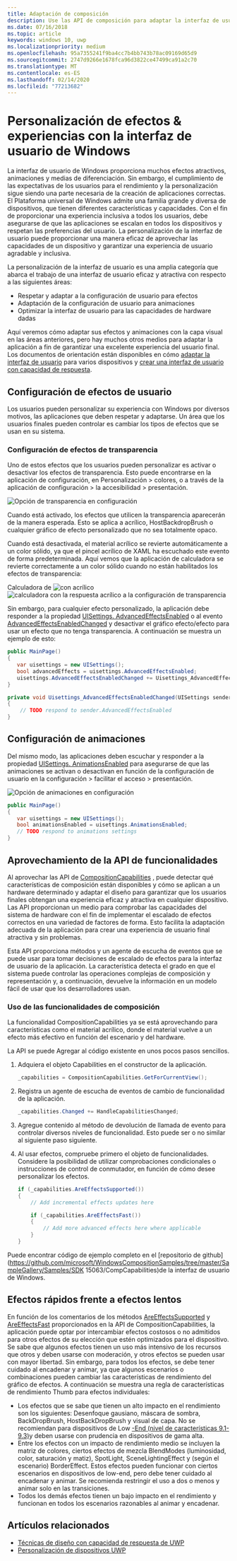 ```yaml
---
title: Adaptación de composición
description: Use las API de composición para adaptar la interfaz de usuario, optimizar el rendimiento y adaptarse a la configuración del usuario y a las características del dispositivo.
ms.date: 07/16/2018
ms.topic: article
keywords: windows 10, uwp
ms.localizationpriority: medium
ms.openlocfilehash: 95a7355241f9ba4cc7b4bb743b78ac09169d65d9
ms.sourcegitcommit: 2747d9266e1678fca96d3822ce47499ca91a2c70
ms.translationtype: MT
ms.contentlocale: es-ES
ms.lasthandoff: 02/14/2020
ms.locfileid: "77213682"
---
```

# <a name="tailoring-effects--experiences-using-windows-ui"></a>Personalización de efectos & experiencias con la interfaz de usuario de Windows

La interfaz de usuario de Windows proporciona muchos efectos atractivos, animaciones y medias de diferenciación. Sin embargo, el cumplimiento de las expectativas de los usuarios para el rendimiento y la personalización sigue siendo una parte necesaria de la creación de aplicaciones correctas. El Plataforma universal de Windows admite una familia grande y diversa de dispositivos, que tienen diferentes características y capacidades. Con el fin de proporcionar una experiencia inclusiva a todos los usuarios, debe asegurarse de que las aplicaciones se escalan en todos los dispositivos y respetan las preferencias del usuario. La personalización de la interfaz de usuario puede proporcionar una manera eficaz de aprovechar las capacidades de un dispositivo y garantizar una experiencia de usuario agradable y inclusiva.

La personalización de la interfaz de usuario es una amplia categoría que abarca el trabajo de una interfaz de usuario eficaz y atractiva con respecto a las siguientes áreas:

- Respetar y adaptar a la configuración de usuario para efectos
- Adaptación de la configuración de usuario para animaciones
- Optimizar la interfaz de usuario para las capacidades de hardware dadas

Aquí veremos cómo adaptar sus efectos y animaciones con la capa visual en las áreas anteriores, pero hay muchos otros medios para adaptar la aplicación a fin de garantizar una excelente experiencia del usuario final. Los documentos de orientación están disponibles en cómo [adaptar la interfaz de usuario](/windows/uwp/design/layout/screen-sizes-and-breakpoints-for-responsive-design) para varios dispositivos y [crear una interfaz de usuario con capacidad de respuesta](/windows/uwp/design/layout/responsive-design).

## <a name="user-effects-settings"></a>Configuración de efectos de usuario

Los usuarios pueden personalizar su experiencia con Windows por diversos motivos, las aplicaciones que deben respetar y adaptarse. Un área que los usuarios finales pueden controlar es cambiar los tipos de efectos que se usan en su sistema.

### <a name="transparency-effects-settings"></a>Configuración de efectos de transparencia

Uno de estos efectos que los usuarios pueden personalizar es activar o desactivar los efectos de transparencia. Esto puede encontrarse en la aplicación de configuración, en Personalización > colores, o a través de la aplicación de configuración > la accesibilidad > presentación.

![Opción de transparencia en configuración](images/tailoring-transparency-setting.png)

Cuando está activado, los efectos que utilicen la transparencia aparecerán de la manera esperada. Esto se aplica a acrílico, HostBackdropBrush o cualquier gráfico de efecto personalizado que no sea totalmente opaco.

Cuando está desactivada, el material acrílico se revierte automáticamente a un color sólido, ya que el pincel acrílico de XAML ha escuchado este evento de forma predeterminada. Aquí vemos que la aplicación de calculadora se revierte correctamente a un color sólido cuando no están habilitados los efectos de transparencia:

Calculadora de ![con acrílico](images/tailoring-acrylic.png)
![calculadora con la respuesta acrílico a la configuración de transparencia](images/tailoring-acrylic-fallback.png)

Sin embargo, para cualquier efecto personalizado, la aplicación debe responder a la propiedad [UISettings. AdvancedEffectsEnabled](https://docs.microsoft.com/uwp/api/windows.ui.viewmanagement.uisettings.advancedeffectsenabled) o al evento [AdvancedEffectsEnabledChanged](https://docs.microsoft.com/uwp/api/windows.ui.viewmanagement.uisettings.advancedeffectsenabledchanged) y desactivar el gráfico efecto/efecto para usar un efecto que no tenga transparencia. A continuación se muestra un ejemplo de esto:

```cs
public MainPage()
{
   var uisettings = new UISettings();
   bool advancedEffects = uisettings.AdvancedEffectsEnabled;
   uisettings.AdvancedEffectsEnabledChanged += Uisettings_AdvancedEffectsEnabledChanged;
}

private void Uisettings_AdvancedEffectsEnabledChanged(UISettings sender, object args)
{
    // TODO respond to sender.AdvancedEffectsEnabled
}
```

## <a name="animations-settings"></a>Configuración de animaciones

Del mismo modo, las aplicaciones deben escuchar y responder a la propiedad [UISettings. AnimationsEnabled](https://docs.microsoft.com/uwp/api/windows.ui.viewmanagement.uisettings.animationsenabled) para asegurarse de que las animaciones se activan o desactivan en función de la configuración de usuario en la configuración > facilitar el acceso > presentación.

![Opción de animaciones en configuración](images/tailoring-animations-setting.png)

```cs
public MainPage()
{
   var uisettings = new UISettings();
   bool animationsEnabled = uisettings.AnimationsEnabled;
   // TODO respond to animations settings
}

```

## <a name="leveraging-the-capabilities-api"></a>Aprovechamiento de la API de funcionalidades

Al aprovechar las API de [CompositionCapabilities](/uwp/api/windows.ui.composition.compositioncapabilities) , puede detectar qué características de composición están disponibles y cómo se aplican a un hardware determinado y adaptar el diseño para garantizar que los usuarios finales obtengan una experiencia eficaz y atractiva en cualquier dispositivo. Las API proporcionan un medio para comprobar las capacidades del sistema de hardware con el fin de implementar el escalado de efectos correctos en una variedad de factores de forma. Esto facilita la adaptación adecuada de la aplicación para crear una experiencia de usuario final atractiva y sin problemas.

Esta API proporciona métodos y un agente de escucha de eventos que se puede usar para tomar decisiones de escalado de efectos para la interfaz de usuario de la aplicación. La característica detecta el grado en que el sistema puede controlar las operaciones complejas de composición y representación y, a continuación, devuelve la información en un modelo fácil de usar que los desarrolladores usan.

### <a name="using-composition-capabilities"></a>Uso de las funcionalidades de composición

La funcionalidad CompositionCapabilities ya se está aprovechando para características como el material acrílico, donde el material vuelve a un efecto más efectivo en función del escenario y del hardware.

La API se puede Agregar al código existente en unos pocos pasos sencillos.

1. Adquiera el objeto Capabilities en el constructor de la aplicación.

    ```cs
    _capabilities = CompositionCapabilities.GetForCurrentView();
    ```

1. Registra un agente de escucha de eventos de cambio de funcionalidad de la aplicación.

    ```cs
    _capabilities.Changed += HandleCapabilitiesChanged;
    ```

1. Agregue contenido al método de devolución de llamada de evento para controlar diversos niveles de funcionalidad. Esto puede ser o no similar al siguiente paso siguiente.
1. Al usar efectos, compruebe primero el objeto de funcionalidades. Considere la posibilidad de utilizar comprobaciones condicionales o instrucciones de control de conmutador, en función de cómo desee personalizar los efectos.

    ```cs
    if (_capabilities.AreEffectsSupported())
    {
        // Add incremental effects updates here

        if (_capabilities.AreEffectsFast())
        {
            // Add more advanced effects here where applicable
        }
    }
    ```

Puede encontrar código de ejemplo completo en el [repositorio de github](https://github.com/microsoft/WindowsCompositionSamples/tree/master/SampleGallery/Samples/SDK 15063/CompCapabilities)de la interfaz de usuario de Windows.

## <a name="fast-vs-slow-effects"></a>Efectos rápidos frente a efectos lentos

En función de los comentarios de los métodos [AreEffectsSupported](/uwp/api/windows.ui.composition.compositioncapabilities.areeffectssupported) y [AreEffectsFast](/uwp/api/windows.ui.composition.compositioncapabilities.areeffectsfast) proporcionados en la API de CompositionCapabilities, la aplicación puede optar por intercambiar efectos costosos o no admitidos para otros efectos de su elección que estén optimizados para el dispositivo. Se sabe que algunos efectos tienen un uso más intensivo de los recursos que otros y deben usarse con moderación, y otros efectos se pueden usar con mayor libertad. Sin embargo, para todos los efectos, se debe tener cuidado al encadenar y animar, ya que algunos escenarios o combinaciones pueden cambiar las características de rendimiento del gráfico de efectos. A continuación se muestra una regla de características de rendimiento Thumb para efectos individuales:

- Los efectos que se sabe que tienen un alto impacto en el rendimiento son los siguientes: Desenfoque gausiano, máscara de sombra, BackDropBrush, HostBackDropBrush y visual de capa. No se recomiendan para dispositivos de Low [-End (nivel de características 9.1-9.3)](https://docs.microsoft.com/windows/desktop/direct3d11/overviews-direct3d-11-devices-downlevel-intro)y deben usarse con prudencia en dispositivos de gama alta.
- Entre los efectos con un impacto de rendimiento medio se incluyen la matriz de colores, ciertos efectos de mezcla BlendModes (luminosidad, color, saturación y matiz), SpotLight, SceneLightingEffect y (según el escenario) BorderEffect. Estos efectos pueden funcionar con ciertos escenarios en dispositivos de low-end, pero debe tener cuidado al encadenar y animar. Se recomienda restringir el uso a dos o menos y animar solo en las transiciones.
- Todos los demás efectos tienen un bajo impacto en el rendimiento y funcionan en todos los escenarios razonables al animar y encadenar.

## <a name="related-articles"></a>Artículos relacionados

- [Técnicas de diseño con capacidad de respuesta de UWP](https://docs.microsoft.com/windows/uwp/design/layout/responsive-design)
- [Personalización de dispositivos UWP](https://docs.microsoft.com/windows/uwp/design/layout/screen-sizes-and-breakpoints-for-responsive-design)
